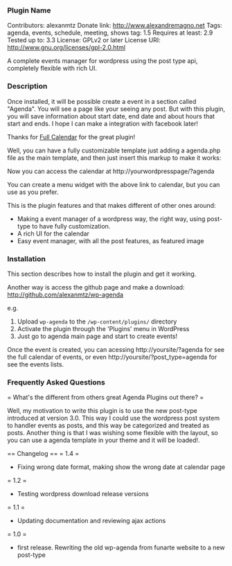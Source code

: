 ### Plugin Name ###
Contributors: alexanmtz
Donate link: http://www.alexandremagno.net
Tags: agenda, events, schedule, meeting, shows
tag: 1.5
Requires at least: 2.9
Tested up to: 3.3
License: GPLv2 or later
License URI: http://www.gnu.org/licenses/gpl-2.0.html

A complete events manager for wordpress using the post type api, completely flexible with rich UI.

### Description ###

Once installed, it will be possible create a event in a section called "Agenda". You will see a page like your seeing any post. But with this plugin, you will save information about start date, end date and about hours that start and ends. I hope I can make a integration with facebook later!

Thanks for [Full Calendar](http://arshaw.com/fullcalendar/ "Full Calendar") for the great plugin!

Well, you can have a fully customizable template just adding a agenda.php file as the main template, and then just insert this markup to make it works:

<div id="wp-agenda-calendar"></div>

Now you can access the calendar at http://yourwordpresspage/?agenda

You can create a menu widget with the above link to calendar, but you can use as you prefer.

This is the plugin features and that makes different of other ones around:

* Making a event manager of a wordpress way, the right way, using post-type to have fully customization.
* A rich UI for the calendar
* Easy event manager, with all the post features, as featured image

### Installation ###
This section describes how to install the plugin and get it working.

Another way is access the github page and make a download: http://github.com/alexanmtz/wp-agenda

e.g.

1. Upload `wp-agenda` to the `/wp-content/plugins/` directory
2. Activate the plugin through the 'Plugins' menu in WordPress
3. Just go to agenda main page and start to create events!

Once the event is created, you can acessing http://yoursite/?agenda for see the full calendar of events, or even http://yoursite/?post_type=agenda for see the events lists.

### Frequently Asked Questions ###

= What's the different from others great Agenda Plugins out there? =

Well, my motivation to write this plugin is to use the new post-type introduced at version 3.0. This way I could use the wordpress post system to handler events as posts, and this way be categorized and treated as posts. Another thing is that I was wishing some flexible with the layout, so you can use a agenda template in your theme and it will be loaded!.

== Changelog ==
= 1.4 =
* Fixing wrong date format, making show the wrong date at calendar page

= 1.2 =
* Testing wordpress download release versions

= 1.1 =
* Updating documentation and reviewing ajax actions

= 1.0 =
* first release. Rewriting the old wp-agenda from funarte website to a new post-type